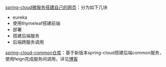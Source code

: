 [spring-cloud微服务搭建自己的网页](https://blog.csdn.net/egg1996911/article/details/78787540)：分为如下几块

- eureka
- 使用thymeleaf搭建前端
- 部署
- 搭建后端服务
- 后端跨服务调用



[spring-cloud-common仓库](https://github.com/LeiDengDengDeng/spring-cloud-common-demo)：基于新版本spring-cloud搭建后端common服务，使用feign完成服务间调用，详见[博客](https://blog.csdn.net/egg1996911/article/details/88540813)

